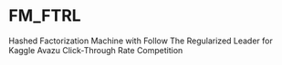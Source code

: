 # FM_FTRL
Hashed Factorization Machine with Follow The Regularized Leader for Kaggle Avazu Click-Through Rate Competition
